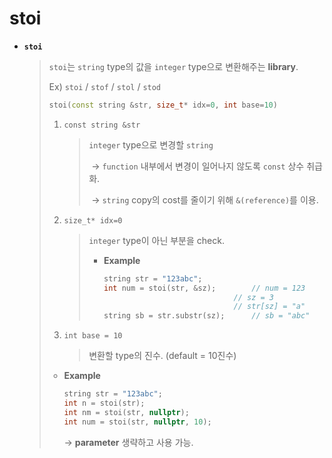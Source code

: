 # stoi

* **`stoi`**

  > `stoi`는 `string` type의 값을 `integer` type으로 변환해주는 **library**.
  >
  > Ex) `stoi` / `stof` / `stol` / `stod` 
  >
  > ```c++
  > stoi(const string &str, size_t* idx=0, int base=10)
  > ```
  >
  > 1. `const string &str`
  >
  >    > `integer` type으로 변경할 `string`
  >    >
  >    > ​	→ `function` 내부에서 변경이 일어나지 않도록 `const` 상수 취급화.
  >    >
  >    > ​	→ `string` copy의 cost를 줄이기 위해 `&(reference)`를 이용.
  >
  > 2. `size_t* idx=0`
  >
  >    > `integer` type이 아닌 부분을 check.
  >    >
  >    > * **Example**
  >    >
  >    >   ```c++
  >    >   string str = "123abc";
  >    >   int num = stoi(str, &sz);		// num = 123
  >    >   								// sz = 3 
  >    >   								// str[sz] = "a"				
  >    >   string sb = str.substr(sz);		// sb = "abc"
  >    >   ```
  >
  > 3. `int base = 10`
  >
  >    > 변환할 type의 진수. (default = 10진수)
  >
  > 
  >
  > * **Example**
  >
  >   ```c++
  >   string str = "123abc";
  >   int n = stoi(str);
  >   int nm = stoi(str, nullptr);
  >   int num = stoi(str, nullptr, 10);
  >   ```
  >
  >   → **parameter** 생략하고 사용 가능.
